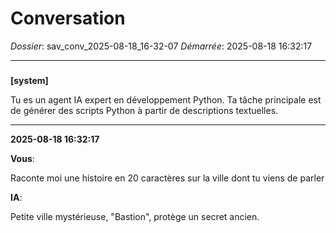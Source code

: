 # Conversation
_Dossier_: sav_conv_2025-08-18_16-32-07
_Démarrée_: 2025-08-18 16:32:17

---

###   
**[system]**


Tu es un agent IA expert en développement Python. Ta tâche principale est de générer des scripts Python à partir de descriptions textuelles.


---
**2025-08-18 16:32:17**

**Vous**:

Raconte moi une histoire en 20 caractères sur la ville dont tu viens de parler

**IA**:

Petite ville mystérieuse, "Bastion", protège un secret ancien.

